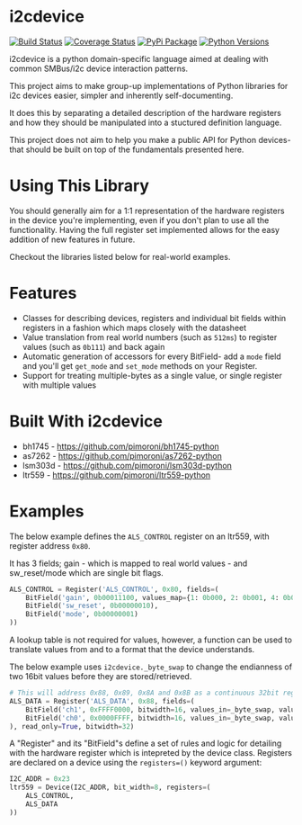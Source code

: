 # i2cdevice

[![Build Status](https://travis-ci.com/pimoroni/i2cdevice-python.svg?branch=master)](https://travis-ci.com/pimoroni/i2cdevice-python)
[![Coverage Status](https://coveralls.io/repos/github/pimoroni/i2cdevice-python/badge.svg?branch=master)](https://coveralls.io/github/pimoroni/i2cdevice-python?branch=master)
[![PyPi Package](https://img.shields.io/pypi/v/i2cdevice.svg)](https://pypi.python.org/pypi/i2cdevice)
[![Python Versions](https://img.shields.io/pypi/pyversions/i2cdevice.svg)](https://pypi.python.org/pypi/i2cdevice)

i2cdevice is a python domain-specific language aimed at dealing with common SMBus/i2c device interaction patterns.

This project aims to make group-up implementations of Python libraries for i2c devices easier, simpler and inherently self-documenting.

It does this by separating a detailed description of the hardware registers and how they should be manipulated into a stuctured definition language.

This project does not aim to help you make a public API for Python devices- that should be built on top of the fundamentals presented here.

# Using This Library

You should generally aim for a 1:1 representation of the hardware registers in the device you're implementing, even if you don't plan to use all the functionality. Having the full register set implemented allows for the easy addition of new features in future.

Checkout the libraries listed below for real-world examples.

# Features

* Classes for describing devices, registers and individual bit fields within registers in a fashion which maps closely with the datasheet
* Value translation from real world numbers (such as `512ms`) to register values (such as `0b111`) and back again
* Automatic generation of accessors for every BitField- add a `mode` field and you'll get `get_mode` and `set_mode` methods on your Register.
* Support for treating multiple-bytes as a single value, or single register with multiple values

# Built With i2cdevice

* bh1745 - https://github.com/pimoroni/bh1745-python
* as7262 - https://github.com/pimoroni/as7262-python
* lsm303d - https://github.com/pimoroni/lsm303d-python
* ltr559 - https://github.com/pimoroni/ltr559-python

# Examples

The below example defines the `ALS_CONTROL` register on an ltr559, with register address `0x80`.

It has 3 fields; gain - which is mapped to real world values - and sw_reset/mode which are single bit flags.

```python
ALS_CONTROL = Register('ALS_CONTROL', 0x80, fields=(
    BitField('gain', 0b00011100, values_map={1: 0b000, 2: 0b001, 4: 0b011, 8:0b011, 48:0b110, 96:0b111}),
    BitField('sw_reset', 0b00000010),
    BitField('mode', 0b00000001)
))
```

A lookup table is not required for values, however, a function can be used to translate values from and to a format that the device understands.

The below example uses `i2cdevice._byte_swap` to change the endianness of two 16bit values before they are stored/retrieved.

```python
# This will address 0x88, 0x89, 0x8A and 0x8B as a continuous 32bit register
ALS_DATA = Register('ALS_DATA', 0x88, fields=(
    BitField('ch1', 0xFFFF0000, bitwidth=16, values_in=_byte_swap, values_out=_byte_swap),
    BitField('ch0', 0x0000FFFF, bitwidth=16, values_in=_byte_swap, values_out=_byte_swap)
), read_only=True, bitwidth=32)
```

A "Register" and its "BitField"s define a set of rules and logic for detailing with the hardware register which is intepreted by the device class. Registers are declared on a device using the `registers=()` keyword argument:

```python
I2C_ADDR = 0x23
ltr559 = Device(I2C_ADDR, bit_width=8, registers=(
	ALS_CONTROL,
	ALS_DATA
))
```


